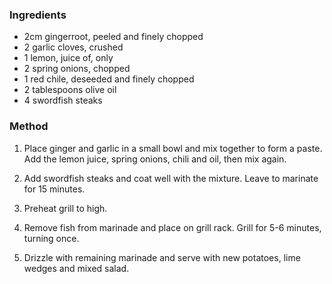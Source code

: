 ### Ingredients

* 2cm gingerroot, peeled and finely chopped
* 2 garlic cloves, crushed
* 1 lemon, juice of, only
* 2 spring onions, chopped
* 1 red chile, deseeded and finely chopped
* 2 tablespoons olive oil
* 4 swordfish steaks


### Method

1. Place ginger and garlic in a small bowl and mix together to form a paste. 
Add the lemon juice, spring onions, chili and oil, then mix again.

2. Add swordfish steaks and coat well with the mixture. Leave to marinate for 15 minutes.

3. Preheat grill to high.

4. Remove fish from marinade and place on grill rack. Grill for 5-6 minutes, turning once.

5. Drizzle with remaining marinade and serve with new potatoes, lime wedges and mixed salad.

